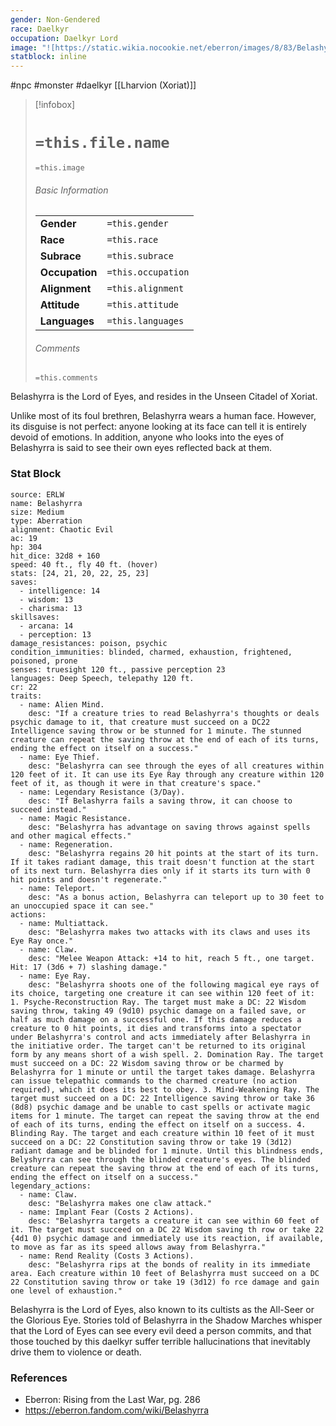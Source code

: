 ```yaml
---
gender: Non-Gendered
race: Daelkyr
occupation: Daelkyr Lord
image: "![https://static.wikia.nocookie.net/eberron/images/8/83/Belashyrra_5e.png|250](https://static.wikia.nocookie.net/eberron/images/8/83/Belashyrra_5e.png)"
statblock: inline
---
```

 #npc #monster #daelkyr [[Lharvion (Xoriat)]]

> [!infobox]
> # `=this.file.name`
> `=this.image`
> ###### Basic Information
> |  |  |
> | ---- | ---- |
> | **Gender** | `=this.gender` |
> | **Race** | `=this.race` |
> | **Subrace** | `=this.subrace` |
> | **Occupation** | `=this.occupation` |
> | **Alignment** | `=this.alignment` |
> | **Attitude** | `=this.attitude` |
> | **Languages** | `=this.languages` |
> ###### Comments
> `=this.comments`

Belashyrra is the Lord of Eyes, and resides in the Unseen Citadel of Xoriat.

Unlike most of its foul brethren, Belashyrra wears a human face. However, its disguise is not perfect: anyone looking at its face can tell it is entirely devoid of emotions. In addition, anyone who looks into the eyes of Belashyrra is said to see their own eyes reflected back at them.

### Stat Block

```statblock
source: ERLW
name: Belashyrra
size: Medium
type: Aberration
alignment: Chaotic Evil
ac: 19
hp: 304
hit_dice: 32d8 + 160
speed: 40 ft., fly 40 ft. (hover)
stats: [24, 21, 20, 22, 25, 23]
saves:
  - intelligence: 14
  - wisdom: 13
  - charisma: 13
skillsaves: 
  - arcana: 14
  - perception: 13
damage_resistances: poison, psychic
condition_immunities: blinded, charmed, exhaustion, frightened, poisoned, prone
senses: truesight 120 ft., passive perception 23
languages: Deep Speech, telepathy 120 ft.
cr: 22
traits:
  - name: Alien Mind.
    desc: "If a creature tries to read Belashyrra's thoughts or deals psychic damage to it, that creature must succeed on a DC22 Intelligence saving throw or be stunned for 1 minute. The stunned creature can repeat the saving throw at the end of each of its turns, ending the effect on itself on a success."
  - name: Eye Thief.
    desc: "Belashyrra can see through the eyes of all creatures within 120 feet of it. It can use its Eye Ray through any creature within 120 feet of it, as though it were in that creature's space."
  - name: Legendary Resistance (3/Day).
    desc: "If Belashyrra fails a saving throw, it can choose to succeed instead."
  - name: Magic Resistance.
    desc: "Belashyrra has advantage on saving throws against spells and other magical effects."
  - name: Regeneration.
    desc: "Belashyrra regains 20 hit points at the start of its turn. If it takes radiant damage, this trait doesn't function at the start of its next turn. Belashyrra dies only if it starts its turn with 0 hit points and doesn't regenerate."
  - name: Teleport.
    desc: "As a bonus action, Belashyrra can teleport up to 30 feet to an unoccupied space it can see."
actions:
  - name: Multiattack.
    desc: "Belashyrra makes two attacks with its claws and uses its Eye Ray once."
  - name: Claw.
    desc: "Melee Weapon Attack: +14 to hit, reach 5 ft., one target. Hit: 17 (3d6 + 7) slashing damage."
  - name: Eye Ray.
    desc: "Belashyrra shoots one of the following magical eye rays of its choice, targeting one creature it can see within 120 feet of it: 1. Psyche-Reconstruction Ray. The target must make a DC: 22 Wisdom saving throw, taking 49 (9d10) psychic damage on a failed save, or half as much damage on a successful one. If this damage reduces a creature to 0 hit points, it dies and transforms into a spectator under Belashyrra's control and acts immediately after Belashyrra in the initiative order. The target can't be returned to its original form by any means short of a wish spell. 2. Domination Ray. The target must succeed on a DC: 22 Wisdom saving throw or be charmed by Belashyrra for 1 minute or until the target takes damage. Belashyrra can issue telepathic commands to the charmed creature (no action required), which it does its best to obey. 3. Mind-Weakening Ray. The target must succeed on a DC: 22 Intelligence saving throw or take 36 (8d8) psychic damage and be unable to cast spells or activate magic items for 1 minute. The target can repeat the saving throw at the end of each of its turns, ending the effect on itself on a success. 4. Blinding Ray. The target and each creature within 10 feet of it must succeed on a DC: 22 Constitution saving throw or take 19 (3d12) radiant damage and be blinded for 1 minute. Until this blindness ends, Belyshyrra can see through the blinded creature's eyes. The blinded creature can repeat the saving throw at the end of each of its turns, ending the effect on itself on a success."
legendary_actions:
  - name: Claw.
    desc: "Belashyrra makes one claw attack."
  - name: Implant Fear (Costs 2 Actions).
    desc: "Belashyrra targets a creature it can see within 60 feet of it. The target must succeed on a DC 22 Wisdom saving th row or take 22 {4d1 0) psychic damage and immediately use its reaction, if available, to move as far as its speed allows away from Belashyrra."
  - name: Rend Reality (Costs 3 Actions).
    desc: "Belashyrra rips at the bonds of reality in its immediate area. Each creature within 10 feet of Belashyrra must succeed on a DC 22 Constitution saving throw or take 19 (3d12) fo rce damage and gain one level of exhaustion."
```

Belashyrra is the Lord of Eyes, also known to its cultists as the All-Seer or the Glorious Eye. Stories told of Belashyrra in the Shadow Marches whisper that the Lord of Eyes can see every evil deed a person commits, and that those touched by this daelkyr suffer terrible hallucinations that inevitably drive them to violence or death.

### References

* Eberron: Rising from the Last War, pg. 286
* https://eberron.fandom.com/wiki/Belashyrra
